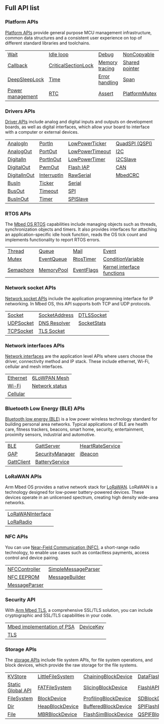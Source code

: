 ## Full API list

### Platform APIs

[Platform APIs](platform.html) provide general purpose MCU management infrastructure, common data structures and a consistent user experience on top of different standard libraries and toolchains.

<table>
<tbody>
<tr>
<td><a href="wait.html">Wait</a></td>
<td><a href="idle-loop.html">Idle loop</a></td>
<td><a href="debug.html">Debug</a></td>
<td><a href="noncopyable.html">NonCopyable</a></td>
<td><a href="circularbuffer.html">CircularBuffer</a></td>
</tr>
<tr>
<td><a href="callback.html">Callback</a></td>
<td><a href="criticalsectionlock.html">CriticalSectionLock</a></td>
<td><a href="memory-tracing.html">Memory tracing</a></td>
<td><a href="shared-pointer.html">Shared pointer</a></td>
<td><a href="atcmdparser.html">ATCmdParser</a></td>
</tr>
<tr>
<td><a href="deepsleeplock.html">DeepSleepLock</a></td>
<td><a href="time.html">Time</a></td>
<td><a href="error-handling.html">Error handling</a></td>
<td><a href="span.html">Span</a></td>
<td><a href="mbed-statistics.html">Mbed statistics</a></td>
</tr>
<tr>
<td><a href="power-management.html">Power management</a></td>
<td><a href="rtc.html">RTC</a></td>
<td><a href="assert.html">Assert</a></td>
<td><a href="platformmutex.html">PlatformMutex</a></td>
</tr>
</tbody>
</table>

### Drivers APIs

[Driver APIs](drivers.html) include analog and digital inputs and outputs on development boards, as well as digital interfaces, which allow your board to interface with a computer or external devices.

<table>
<tbody>
<tr>
<td><a href="analogin.html">AnalogIn</a></td>
<td><a href="portin.html">PortIn</a></td>
<td><a href="lowpowerticker.html">LowPowerTicker</a></td>
<td><a href="quadspi-qspi.html">QuadSPI (QSPI)</a></td>
</tr>
<tr>
<td><a href="analogout.html">AnalogOut</a></td>
<td><a href="portout.html">PortOut</a></td>
<td><a href="lowpowertimeout.html">LowPowerTimeout</a></td>
<td><a href="i2c.html">I2C</a></td>
</tr>
<tr>
<td><a href="digitalin.html">DigitalIn</a></td>
<td><a href="portinout.html">PortInOut</a></td>
<td><a href="lowpowertimer.html">LowPowerTimer</a></td>
<td><a href="i2cslave.html">I2CSlave</a></td>
</tr>
<tr>
<td><a href="digitalout.html">DigitalOut</a></td>
<td><a href="pwmout.html">PwmOut</a></td>
<td><a href="flash-iap.html">Flash IAP</a></td>
<td><a href="can.html">CAN</a></td>
</tr>
<tr>
<td><a href="digitalinout.html">DigitalInOut</a></td>
<td><a href="interruptin.html">InterruptIn</a></td>
<td><a href="rawserial.html">RawSerial</a></td>
<td><a href="mbedcrc.html">MbedCRC</a></td>
</tr>
<tr>
<td><a href="busin.html">BusIn</a></td>
<td><a href="ticker.html">Ticker</a></td>
<td><a href="serial.html">Serial</a></td>
</tr>
<tr>
<td><a href="busout.html">BusOut</a></td>
<td><a href="timeout.html">Timeout</a></td>
<td><a href="spi.html">SPI</a></td>
</tr>
<tr>
<td><a href="businout.html">BusInOut</a></td>
<td><a href="timer.html">Timer</a></td>
<td><a href="spislave.html">SPISlave</a></td>
</tr>
</tbody>
</table>

### RTOS APIs

The [Mbed OS RTOS](rtos.html) capabilities include managing objects such as threads, synchronization objects and timers. It also provides interfaces for attaching an application-specific idle hook function, reads the OS tick count and implements functionality to report RTOS errors.

<table>
<tbody>
<tr>
<td><a href="thread.html">Thread</a></td>
<td><a href="queue.html">Queue</a></td>
<td><a href="mail.html">Mail</a></td>
<td><a href="event.html">Event</a></td>
</tr>
<tr>
<td><a href="mutex.html">Mutex</a></td>
<td><a href="eventqueue.html">EventQueue</a></td>
<td><a href="rtostimer.html">RtosTimer</a></td>
<td><a href="conditionvariable.html">ConditionVariable</a></td>
</tr>
<tr>
<td><a href="semaphore.html">Semaphore</a></td>
<td><a href="memorypool.html">MemoryPool</a></td>
<td><a href="eventflags.html">EventFlags</a></td>
<td><a href="kernel-interface-functions.html">Kernel interface functions</a></td>
</tr>
</tbody>
</table>

### Network socket APIs

[Network socket APIs](network-socket.html) include the application programming interface for IP networking. In Mbed OS, this API supports both TCP and UDP protocols.

<table>
<tbody>
<tr>
<td><a href="socket.html">Socket</a></td>
<td><a href="socketaddress.html">SocketAddress</a></td>
<td><a href="dtlssocket.html">DTLSSocket</a></td>
</tr>
<tr>
<td><a href="udpsocket.html">UDPSocket</a></td>
<td><a href="dns-resolver.html">DNS Resolver</a></td>
<td><a href="socketstats.html">SocketStats</a></td>
<tr>
<td><a href="tcpsocket.html">TCPSocket</a></td>
<td><a href="tlssocket.html">TLS Socket</a></td>
</tr>
</tbody>
</table>

### Network interfaces APIs

[Network interfaces](network-interfaces.html) are the application level APIs where users choose the driver, connectivity method and IP stack. These include ethernet, Wi-Fi, cellular and mesh interfaces.

<table>
<tbody>
<tr>
<td><a href="ethernet.html">Ethernet</a></td>
<td><a href="mesh-api.html">6LoWPAN Mesh</a></td>
</tr>
<tr>
<td><a href="wi-fi.html">Wi-Fi</a></td>
<td><a href="network-status.html">Network status</a></td>
<tr>
<td><a href="cellular-api.html">Cellular</a></td>
</tr>
</tbody>
</table>

### Bluetooth Low Energy (BLE) APIs

[Bluetooth low energy (BLE)](bluetooth.html) is a low power wireless technology standard for building personal area networks. Typical applications of BLE are health care, fitness trackers, beacons, smart home, security, entertainment, proximity sensors, industrial and automotive.

<table>
<tbody>
<tr>
<td><a href="ble.html">BLE</a></td>
<td><a href="gattserver.html">GattServer</a></td>
<td><a href="heartrateservice.html">HeartRateService</a></td>
</tr>
<tr>
<td><a href="gap.html">GAP</a></td>
<td><a href="securitymanager.html">SecurityManager</a></td>
<td><a href="ibeacon.html">iBeacon</a></td>
<tr>
<td><a href="gattclient.html">GattClient</a></td>
<td><a href="batteryservice.html">BatteryService</a></td>
</tr>
</tbody>
</table>

### LoRaWAN APIs

Arm Mbed OS provides a native network stack for [LoRaWAN](lorawan.html). LoRaWAN is a technology designed for low-power battery-powered devices. These devices operate in an unlicensed spectrum, creating high density wide-area networks.

<table>
<tbody>
<tr>
<td><a href="lorawan-api.html">LoRaWANInterface</a></td>
</tr>
<tr>
<td><a href="loraradio-api.html">LoRaRadio</a></td>
</tr>
</tbody>
</table>

### NFC APIs

You can use [Near-Field Communication (NFC)](nfc.html), a short-range radio technology, to enable use cases such as contactless payments, access control and device pairing.

<table>
<tbody>
<tr>
<td><a href="nfccontroller.html">NFCController</a></td>
<td><a href="simplemessageparser.html">SimpleMessageParser</a></td>
</tr>
<tr>
<td><a href="nfc-eeprom.html">NFC EEPROM</a></td>
<td><a href="messagebuilder.html">MessageBuilder</a></td>
</tr>
<tr>
<td><a href="messageparser.html">MessageParser</a></td>
</tr>
</tbody>
</table>

### Security API

With [Arm Mbed TLS](security.html), a comprehensive SSL/TLS solution, you can include cryptographic and SSL/TLS capabilities in your code.

<table>
<tbody>
<tr>
<td><a href="psa-api.html">Mbed implementation of PSA</a></td>
<td><a href="devicekey.html">DeviceKey</a></td>
</tr>
<tr>
<td><a href="tls.html">TLS</a></td>
</tr>
</tbody>
</table>

### Storage APIs

The [storage APIs](storage.html) include file system APIs, for file system operations, and block devices, which provide the raw storage for the file systems.

<table>
<tbody>
<tr>
<td><a href="kvstore.html">KVStore</a></td>
<td><a href="littlefilesystem.html">LittleFileSystem</a></td>
<td><a href="chainingblockdevice.html">ChainingBlockDevice</a></td>
<td><a href="dataflash-block-device.html">DataFlashBlockDevice</a></td>
<td><a href="nvstore.html">NVStore</a></td>
</tr>
<tr>
<td><a href="static-global-api.html">Static Global API</a></td>
<td><a href="fatfilesystem.html">FATFileSystem</a></td>
<td><a href="slicingblockdevice.html">SlicingBlockDevice</a></td>
<td><a href="flashiapblockdevice.html">FlashIAPBlockDevice</a></td>
</tr>
<tr>
<td><a href="filesystem.html">FileSystem</a></td>
<td><a href="blockdevice.html">BlockDevice</a></td>
<td><a href="profilingblockdevice.html">ProfilingBlockDevice</a></td>
<td><a href="sdblockdevice.html">SDBlockDevice</a></td>
</tr>
<tr>
<td><a href="dir.html">Dir</a></td>
<td><a href="heapblockdevice.html">HeapBlockDevice</a></td>
<td><a href="bufferedblockdevice.html">BufferedBlockDevice</a></td>
<td><a href="spi-flash-block-device.html">SPIFlashBlockDevice</a></td> 
</tr>
<tr>
<td><a href="file.html">File</a></td>
<td><a href="mbrblockdevice.html">MBRBlockDevice</a></td>
<td><a href="flashsimblockdevice.html">FlashSimBlockDevice</a></td>
<td><a href="qspifblockdevice.html">QSPIFBlockDevice</a></td>
</tr>
</tbody>
</table>
